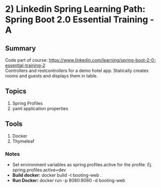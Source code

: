 # 2) Linkedin Spring Learning Path: Spring Boot 2.0 Essential Training - A
## Summary
Code part of course: https://www.linkedin.com/learning/spring-boot-2-0-essential-training-2   
Controllers and restcontrollers for a demo hotel app. Statically creates rooms and guests and displays them in table.

## Topics
1) Spring Profiles
2) yaml application properties

## Tools
1) Docker
2) Thymeleaf

### Notes
* Set environment variables as spring.profiles.active for the profile. Ej. spring.profiles.active=dev
* **Build docker:** docker build -t booting-web .
* **Run Docker:** docker run -p 8080:8080 -d booting-web